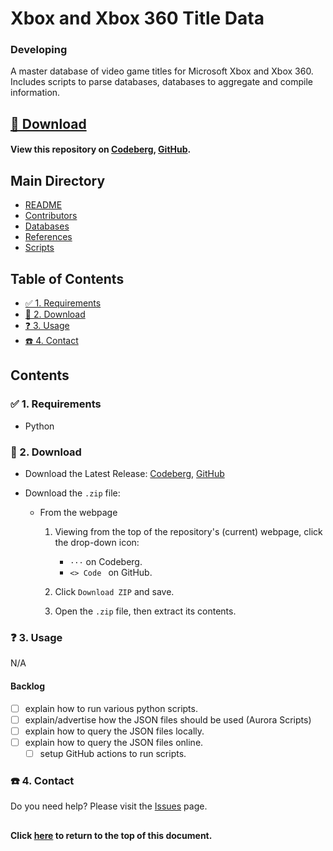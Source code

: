 # Xbox and Xbox 360 Title Data
### Developing

A master database of video game titles for Microsoft Xbox and Xbox 360. Includes
scripts to parse databases, databases to aggregate and compile information.

## [💾 Download](#-1-download)
#### View this repository on [Codeberg][001], [GitHub][002].

[001]: https://codeberg.org/portellam/xbox-and-xbox-360-title-data
[002]: https://github.com/portellam/xbox-and-xbox-360-title-data

##
## Main Directory

- [README](./README.md)
- [Contributors](./CONTRIBUTORS.md)
- [Databases](./databases/README.md)
- [References](./REFERENCES.md)
- [Scripts](./scripts/README.md)

## Table of Contents

- [✅ 1. Requirements](#-1-requirements)
- [💾 2. Download](#-2-download)
- [❓ 3. Usage](#-3-usage)
- [☎️ 4. Contact](#-4-contact)

## Contents

### ✅ 1. Requirements

- Python


### 💾 2. Download

- Download the Latest Release: [Codeberg][201], [GitHub][202]

- Download the `.zip` file:

  - From the webpage

    1. Viewing from the top of the repository's (current) webpage, click the
       drop-down icon:

       - `···` on Codeberg.
       - `<> Code ` on GitHub.

    2. Click `Download ZIP` and save.
    3. Open the `.zip` file, then extract its contents.

[201]: https://codeberg.org/portellam/xbox-and-xbox-360-title-data/releases/latest
[202]: https://github.com/portellam/xbox-and-xbox-360-title-data/releases/latest

### ❓ 3. Usage

N/A

#### Backlog

- [ ] explain how to run various python scripts.
- [ ] explain/advertise how the JSON files should be used (Aurora Scripts)
- [ ] explain how to query the JSON files locally.
- [ ] explain how to query the JSON files online.
  - [ ] setup GitHub actions to run scripts.

### ☎️ 4. Contact

Do you need help? Please visit the [Issues][401] page.

[401]: https://github.com/portellam/xbox-and-xbox-360-title-data/issues

##
#### Click [here](#xbox-and-xbox-360-title-data) to return to the top of this document.